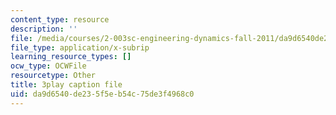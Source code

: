 ```yaml
---
content_type: resource
description: ''
file: /media/courses/2-003sc-engineering-dynamics-fall-2011/da9d6540de235f5eb54c75de3f4968c0_mB_rrEN_Ltc.vtt
file_type: application/x-subrip
learning_resource_types: []
ocw_type: OCWFile
resourcetype: Other
title: 3play caption file
uid: da9d6540-de23-5f5e-b54c-75de3f4968c0
---
```

